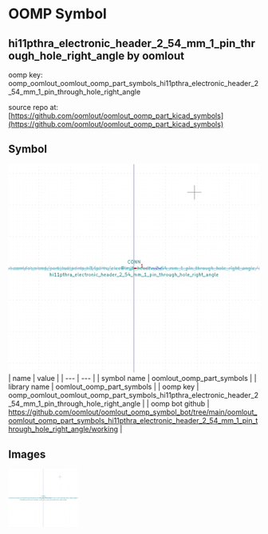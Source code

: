 # OOMP Symbol  
## hi11pthra_electronic_header_2_54_mm_1_pin_through_hole_right_angle  by oomlout  
  
oomp key: oomp_oomlout_oomlout_oomp_part_symbols_hi11pthra_electronic_header_2_54_mm_1_pin_through_hole_right_angle  
  
source repo at: [https://github.com/oomlout/oomlout_oomp_part_kicad_symbols](https://github.com/oomlout/oomlout_oomp_part_kicad_symbols)  
## Symbol  
  
[![working.png](working_600.png)](working.png)  
| name | value | 
| --- | --- | 
| symbol name | oomlout_oomp_part_symbols | 
| library name | oomlout_oomp_part_symbols | 
| oomp key | oomp_oomlout_oomlout_oomp_part_symbols_hi11pthra_electronic_header_2_54_mm_1_pin_through_hole_right_angle | 
| oomp bot github | https://github.com/oomlout/oomlout_oomp_symbol_bot/tree/main/oomlout_oomlout_oomp_part_symbols_hi11pthra_electronic_header_2_54_mm_1_pin_through_hole_right_angle/working | 
## Images  
  
[![working.png](working_140.png)](working.png)  

